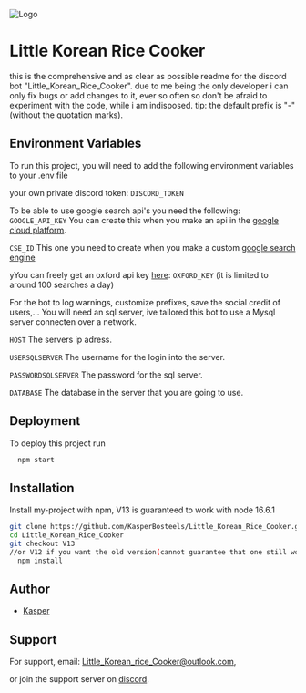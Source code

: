 
![Logo](https://imgur.com/A2SSxSE.png)


# Little Korean Rice Cooker

this is the comprehensive and as clear as possible readme for the discord bot "Little_Korean_Rice_Cooker".
due to me being the only developer i can only fix bugs or add changes to it, ever so often so don't be  afraid to experiment with the code, while i am indisposed.
tip: the default prefix is "-" (without the quotation marks).


## Environment Variables

To run this project, you will need to add the following environment variables to your .env file

your own private discord token:
`DISCORD_TOKEN`

To be able to use google search api's you need the following:
`GOOGLE_API_KEY`
You can create this when you make an api in the [google cloud platform](https://console.cloud.google.com/).

`CSE_ID`
This one you need to create when you make a custom [google search engine](https://programmablesearchengine.google.com/)

yYou can freely get an oxford api key [here](https://developer.oxforddictionaries.com/):
`OXFORD_KEY`
(it is limited to around 100 searches a day)


For the bot to log warnings, customize prefixes, save the social credit of users,...
You will need an sql server, ive tailored this bot to use a Mysql server connecten over a network.

`HOST`
The servers ip adress.

`USERSQLSERVER`
The username for the login into the server.

`PASSWORDSQLSERVER`
The password for the sql server.

`DATABASE`
The database in the server that you are going to use.



## Deployment

To deploy this project run

```bash
  npm start
```


## Installation

Install my-project with npm,
V13 is guaranteed to work with node 16.6.1
```bash
git clone https://github.com/KasperBosteels/Little_Korean_Rice_Cooker.git
cd Little_Korean_Rice_Cooker
git checkout V13
//or V12 if you want the old version(cannot guarantee that one still works).
  npm install
```
    
## Author

- [Kasper](https://github.com/KasperBosteels)


## Support

For support, 
email: Little_Korean_rice_Cooker@outlook.com,

or join the support server on [discord](https://discord.gg/aKZ5a4Vyau).
